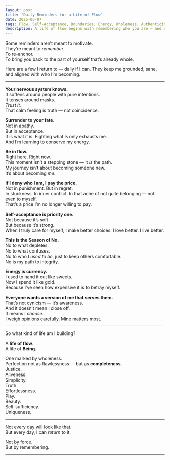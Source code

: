 ```yaml
---
layout: post
title: "Daily Reminders for a Life of Flow"
date: 2025-06-07
tags: Flow, Self-Acceptance, Boundaries, Energy, Wholeness, Authenticity
description: A life of flow begins with remembering who you are — and unlearning everything that told you not to be. These reminders help me return to what matters.
---
```


Some reminders aren’t meant to motivate.  
They’re meant to *remember*.  
To re-anchor.  
To bring you back to the part of yourself that’s already whole.

Here are a few I return to — daily if I can. They keep me grounded, sane, and aligned with who I’m becoming.

---

**Your nervous system knows.**  
It softens around people with pure intentions.  
It tenses around masks.  
*Trust it.*  
That calm feeling is truth — not coincidence.

**Surrender to your fate.**  
Not in apathy.  
But in acceptance.  
It is what it is. Fighting what *is* only exhausts me.  
And I’m learning to conserve my energy.

**Be in flow.**  
Right here. Right now.  
This moment isn’t a stepping stone — it *is* the path.  
My journey isn’t about becoming someone new.  
It’s about becoming *me*.  

**If I deny who I am, I pay the price.**  
Not in punishment. But in regret.  
In stuckness. In inner conflict. In that ache of not quite belonging — not even to myself.  
That’s a price I’m no longer willing to pay.

**Self-acceptance is priority one.**  
Not because it’s soft.  
But because it’s strong.  
When I truly care for myself, I make better choices. I love better. I live better.

**This is the Season of No.**  
No to what depletes.  
No to what confuses.  
No to who I *used to be*, just to keep others comfortable.  
No is my path to integrity.

**Energy is currency.**  
I used to hand it out like sweets.  
Now I spend it like gold.  
Because I’ve seen how expensive it is to betray myself.

**Everyone wants a version of me that serves them.**  
That’s not cynicism — it’s awareness.  
And it doesn’t mean I close off.  
It means I *choose*.  
I weigh opinions carefully. Mine matters most.

---

So what kind of life am I building?

A **life of flow**.  
A life of **Being**.

One marked by wholeness.  
Perfection not as flawlessness — but as **completeness**.  
Justice.  
Aliveness.  
Simplicity.  
Truth.  
Effortlessness.  
Play.  
Beauty.  
Self-sufficiency.  
Uniqueness.  

---

Not every day will look like that.  
But every day, I can *return* to it.

Not by force.  
But by remembering.

---